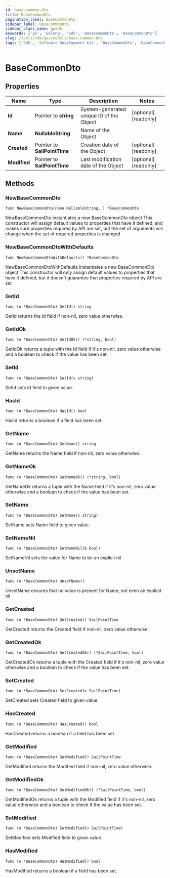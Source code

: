 ```yaml
---
id: base-common-dto
title: BaseCommonDto
pagination_label: BaseCommonDto
sidebar_label: BaseCommonDto
sidebar_class_name: gosdk
keywords: ['go', 'Golang', 'sdk', 'BaseCommonDto', 'BaseCommonDto'] 
slug: /tools/sdk/go//models/base-common-dto
tags: ['SDK', 'Software Development Kit', 'BaseCommonDto', 'BaseCommonDto']
---
```


# BaseCommonDto

## Properties

Name | Type | Description | Notes
------------ | ------------- | ------------- | -------------
**Id** | Pointer to **string** | System-generated unique ID of the Object | [optional] [readonly] 
**Name** | **NullableString** | Name of the Object | 
**Created** | Pointer to **SailPointTime** | Creation date of the Object | [optional] [readonly] 
**Modified** | Pointer to **SailPointTime** | Last modification date of the Object | [optional] [readonly] 

## Methods

### NewBaseCommonDto

`func NewBaseCommonDto(name NullableString, ) *BaseCommonDto`

NewBaseCommonDto instantiates a new BaseCommonDto object
This constructor will assign default values to properties that have it defined,
and makes sure properties required by API are set, but the set of arguments
will change when the set of required properties is changed

### NewBaseCommonDtoWithDefaults

`func NewBaseCommonDtoWithDefaults() *BaseCommonDto`

NewBaseCommonDtoWithDefaults instantiates a new BaseCommonDto object
This constructor will only assign default values to properties that have it defined,
but it doesn't guarantee that properties required by API are set

### GetId

`func (o *BaseCommonDto) GetId() string`

GetId returns the Id field if non-nil, zero value otherwise.

### GetIdOk

`func (o *BaseCommonDto) GetIdOk() (*string, bool)`

GetIdOk returns a tuple with the Id field if it's non-nil, zero value otherwise
and a boolean to check if the value has been set.

### SetId

`func (o *BaseCommonDto) SetId(v string)`

SetId sets Id field to given value.

### HasId

`func (o *BaseCommonDto) HasId() bool`

HasId returns a boolean if a field has been set.

### GetName

`func (o *BaseCommonDto) GetName() string`

GetName returns the Name field if non-nil, zero value otherwise.

### GetNameOk

`func (o *BaseCommonDto) GetNameOk() (*string, bool)`

GetNameOk returns a tuple with the Name field if it's non-nil, zero value otherwise
and a boolean to check if the value has been set.

### SetName

`func (o *BaseCommonDto) SetName(v string)`

SetName sets Name field to given value.


### SetNameNil

`func (o *BaseCommonDto) SetNameNil(b bool)`

 SetNameNil sets the value for Name to be an explicit nil

### UnsetName
`func (o *BaseCommonDto) UnsetName()`

UnsetName ensures that no value is present for Name, not even an explicit nil
### GetCreated

`func (o *BaseCommonDto) GetCreated() SailPointTime`

GetCreated returns the Created field if non-nil, zero value otherwise.

### GetCreatedOk

`func (o *BaseCommonDto) GetCreatedOk() (*SailPointTime, bool)`

GetCreatedOk returns a tuple with the Created field if it's non-nil, zero value otherwise
and a boolean to check if the value has been set.

### SetCreated

`func (o *BaseCommonDto) SetCreated(v SailPointTime)`

SetCreated sets Created field to given value.

### HasCreated

`func (o *BaseCommonDto) HasCreated() bool`

HasCreated returns a boolean if a field has been set.

### GetModified

`func (o *BaseCommonDto) GetModified() SailPointTime`

GetModified returns the Modified field if non-nil, zero value otherwise.

### GetModifiedOk

`func (o *BaseCommonDto) GetModifiedOk() (*SailPointTime, bool)`

GetModifiedOk returns a tuple with the Modified field if it's non-nil, zero value otherwise
and a boolean to check if the value has been set.

### SetModified

`func (o *BaseCommonDto) SetModified(v SailPointTime)`

SetModified sets Modified field to given value.

### HasModified

`func (o *BaseCommonDto) HasModified() bool`

HasModified returns a boolean if a field has been set.


